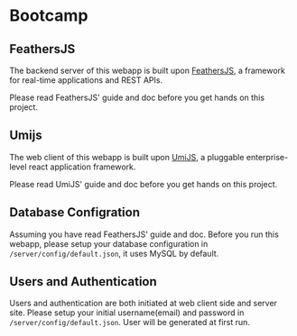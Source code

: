 # Bootcamp

## FeathersJS

The backend server of this webapp is built upon [FeathersJS](https://feathersjs.com/), a framework for real-time applications and REST APIs.

Please read FeathersJS' guide and doc before you get hands on this project.

## Umijs

The web client of this webapp is built upon [UmiJS](https://umijs.org/), a pluggable enterprise-level react application framework.

Please read UmiJS' guide and doc before you get hands on this project.

## Database Configration

Assuming you have read FeathersJS' guide and doc. Before you run this webapp, please setup your database configuration in `/server/config/default.json`, it uses MySQL by default.

## Users and Authentication

Users and authentication are both initiated at web client side and server site. Please setup your initial username(email) and password in `/server/config/default.json`. User will be generated at first run.
